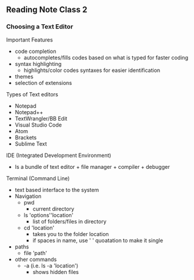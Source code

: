## Reading Note Class 2

### Choosing a Text Editor

Important Features
* code completion
    * autocompletes/fills codes based on what is typed for faster coding
* syntax highlighting
    * highlights/color codes syntaxes for easier identification
* themes
* selection of extensions

Types of Text editors
* Notepad
* Notepad++
* TextWrangler/BB Edit
* Visual Studio Code
* Atom
* Brackets
* Sublime Text

IDE (Integrated Development Environment)
* Is a bundle of text editor + file manager + compiler + debugger

Terminal (Command Line)
* text based interface to the system
* Navigation
    * pwd
        * current directory
    * ls 'options''location'
        * list of folders/files in directory
    * cd 'location'
        * takes you to the folder location
        * if spaces in name, use ' ' quoatation to make it single
* paths
    * file 'path'
* other commands
    * -a  (i.e. ls -a 'location')
        * shows hidden files